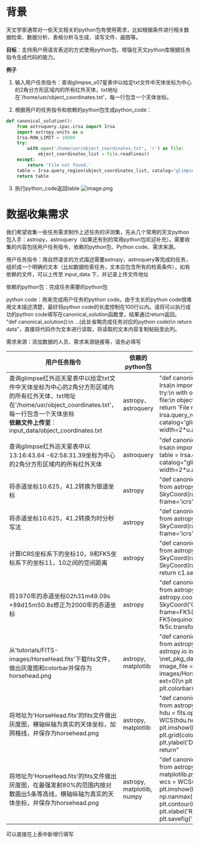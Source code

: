 # 背景

天文学家通常对一些天文相关的python包有使用需求，比如根据条件进行相关数据检索、数据分析、表格分析与生成、读写文件、画图等。

**目标**：支持用户用语言表述的方式使用python包，增强在天文python库根据任务指令生成代码的能力。

**例子**

1. 输入用户任务指令：查询glimpse_s07星表中以给定txt文件中天体坐标为中心的2角分方形区域内的所有红外天体，txt地址在'/home/usr/object_coordinates.txt'，每一行包含一个天体坐标。

2. 根据用户的任务指令和依赖的python包生成python_code：
```python
def canonical_solution():
    from astroquery.ipac.irsa import Irsa
    import astropy.units as u
    Irsa.ROW_LIMIT = 10000
    try:
        with open('/home/usr/object_coordinates.txt', 'r') as file:
            object_coordinates_list = file.readlines()
    except:
        return 'File not found.'
    table = Irsa.query_region(object_coordinates_list, catalog="glimpse_s07", spatial='Box', width=2*u.arcmin).to_pandas()
    return table
```

3. 执行python_code返回table
![image.png](https://cdn.nlark.com/yuque/0/2024/png/29422557/1710900443535-d2185433-0352-4734-a368-7c34a97d16f0.png#averageHue=%23282828&clientId=u153c5ad7-f01b-4&from=paste&height=839&id=uf31b0723&originHeight=1258&originWidth=3155&originalType=binary&ratio=1.5&rotation=0&showTitle=false&size=278964&status=done&style=none&taskId=u01f11296-40e2-4df5-b411-db88997ea7c&title=&width=2103.3333333333335)

# 数据收集需求

我们希望收集一些任务需求制作上述任务的评测集，先从几个常用的天文python包入手：astropy，astroquery（如果还有别的常用python包欢迎补充）。需要收集的内容包括用户任务指令、依赖的python包、Python code、需求来源。

用户任务指令：用自然语言的方式描述需要astropy，astroquery等完成的任务，组织成一个明确的文本（比如数据检索任务，文本应包含所有的检索条件），如有依赖的文件，可以上传至 input_data 下，并记录上传文件地址

依赖的python包：完成任务需要的python包

python code：用来完成用户任务的python code。由于太长的python code很难用文本描述清楚，最好将python code的长度控制在100行以内。请将可以执行成功的python code填写在canonical_solution函数里，结果通过return返回。<br>"def canonical_solution():\n  ...(此处省略完成任务对应的python code)\n  return data"，直接将代码作为文本进行读取，将读取的文本内容复制粘贴至此列。

需求来源：添加数据的人员、需求来源链接等，请务必填写

| 用户任务指令 | 依赖的python包 | Python code | 需求来源 |
| --- | --- | --- | --- |
| 查询glimpse红外巡天星表中以给定txt文件中天体坐标为中心的2角分方形区域内的所有红外天体，txt地址在'/home/usr/object_coordinates.txt'，每一行包含一个天体坐标<br>**依赖文件上传至**：input_data/object_coordinates.txt | astropy、astroquery |"def canonical_solution():\n  from astroquery.ipac.irsa import Irsa\n  import astropy.units as u\n  Irsa.ROW_LIMIT = 10000\n  try:\n    with open('/home/usr/object_coordinates.txt', 'r') as file:\n      object_coordinates_list = file.readlines()\n  except:\n      return 'File not found.'\n  table = Irsa.query_region(object_coordinates_list, catalog='glimpse_s07', spatial='Box', width=2*u.arcmin).to_pandas()\n  return table\n"| 张天惟 |
| 查询glimpse红外巡天星表中以13:16:43.64 -62:58:31.39坐标为中心的2角分方形区域内的所有红外天体 | astroquery | "def canonical_solution():\n  from astroquery.ipac.irsa import Irsa\n  import astropy.units as u\n  Irsa.ROW_LIMIT = 10000\n  table = Irsa.query_region("13:16:43.64 -62:58:31.39", catalog="glimpse_s07", spatial='Box', width=2*u.arcmin).to_pandas()\n  return table\n" | 张天惟 |
| 将赤道坐标10.625，41.2转换为银道坐标 | astropy | "def canonical_solution():\n  from astropy import units as u\n  from astropy.coordinates import SkyCoord\n  c = SkyCoord(ra=10.625*u.degree, dec=41.2*u.degree, frame='icrs')\n  return c.galactic\n"| 张天惟<br>[https://docs.astropy.org/en/stable/coordinates/](https://docs.astropy.org/en/stable/coordinates/) |
| 将赤道坐标10.625，41.2转换为时分秒写法 | astropy | "def canonical_solution():\n  from astropy import units as u\n  from astropy.coordinates import SkyCoord\n  c = SkyCoord(ra=10.625*u.degree, dec=41.2*u.degree, frame='icrs')\n  c.to_string('hmsdms')\n  return c\n" |  张天惟|
| 计算ICRS坐标系下的坐标10，9和FK5坐标系下的坐标11，10之间的空间距离 | astropy | "def canonical_solution():\n  from astropy import units as u\n  from astropy.coordinates import SkyCoord\n  c1 = SkyCoord(ra=10*u.degree, dec=9*u.degree, frame='icrs')\n  c2 = SkyCoord(ra=11*u.degree, dec=10*u.degree, frame='fk5')\n  return c1.separation(c2)" |张天惟  |
| 将1970年的赤道坐标02h31m49.09s +89d15m50.8s修正为2000年的赤道坐标 | astropy | "def canonical_solution():\n  from astropy.time import Time\n  from astropy.coordinates import SkyCoord\n  from astropy.coordinates import FK5\n  fk5c = SkyCoord('02h31m49.09s', '+89d15m50.8s',               frame=FK5(equinox=Time('J1970')))\n  fk5_2000 = FK5(equinox=Time(2000, format='jyear'))\n  return fk5c.transform_to(fk5_2000)"| 张天惟 |
| 从'tutorials/FITS-images/HorseHead.fits'下载fits文件，做出灰度图和colorbar并保存为horsehead.png | astropy, matplotlib | "def canonical_solution():\n  import matplotlib.pyplot as plt\n  from astropy.visualization \nmport astropy_mpl_style\n  from astropy.io import fits\n  from astropy.utils.data import \net_pkg_data_filename\n  plt.style.use(astropy_mpl_style)\n  image_file = get_pkg_data_filename('tutorials/FITS-images/HorseHead.fits')\n  image_data = fits.getdata(image_file, ext=0)\n  plt.figure()\n  plt.imshow(image_data, cmap='gray')\n  plt.colorbar()\n  plt.savefig('horsehead.png')\n  return" |张天惟<br> [https://docs.astropy.org/en/stable/generated/examples/io/plot_fits-image.html](https://docs.astropy.org/en/stable/generated/examples/io/plot_fits-image.html) |
| 将地址为'HorseHead.fits'的fits文件做出灰度图，横轴纵轴为真实的天体坐标，加网格线，并保存为horsehead.png | astropy, matplotlib | "def canonical_solution():\n  from astropy.wcs import WCS\n  from astropy.io import fits\n  import matplotlib.pyplot as plt\n  hdu = fits.open('HorseHead.fits')[0]\n  wcs = WCS(hdu.header)\n  plt.subplot(projection=wcs) \n  plt.imshow(hdu.data, origin='lower', cmap='gray') \n  plt.grid(color='white', ls='solid')\n  plt.xlabel('RA (J2000)')\n  plt.ylabel('DEC (J2000)')\n  plt.savefig('horsehead.png')\n  return" | 张天惟 |
| 将地址为'HorseHead.fits'的fits文件做出灰度图，在最强发射80%的范围内按对数画出5条等高线，横轴纵轴为真实的天体坐标，并保存为horsehead.png | astropy, matplotlib, numpy | "def canonical_solution():\n  from astropy.wcs import WCS\n  from astropy.io import fits\n  import numpy as np\n  import matplotlib.pyplot as plt\n  hdu = fits.open('HorseHead.fits')[0]\n  wcs = WCS(hdu.header)\n  plt.subplot(projection=wcs) \n  plt.imshow(hdu.data, origin='lower', cmap='gray') \n  max_v = np.nanmax(hdu.data)\n  min_v = np.nanmin(hdu.data)\n  plt.contour(hdu.data,levels=np.logspace(min_v,max_v*0.8,5))\n  plt.xlabel('RA (J2000)')\n  plt.ylabel('DEC (J2000)')\n  plt.savefig('horsehead.png')\n  return" |张天惟<br> [https://astropy-astrofrog.readthedocs.io/en/latest/visualization/wcsaxes/images_contours.html](https://astropy-astrofrog.readthedocs.io/en/latest/visualization/wcsaxes/images_contours.html) |

可以直接在上表中新增行填写
